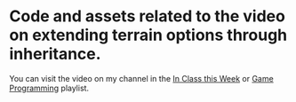 # Code and assets related to the video on extending terrain options through inheritance.
You can visit the video on my channel in the <a href = "https://www.youtube.com/playlist?list=PLTwy92rWKPiEttkiQiUvOv8CSq4GQdL3R" target="_blank">In Class this Week</a> 
or <a href = "https://www.youtube.com/playlist?list=PLTwy92rWKPiEttkiQiUvOv8CSq4GQdL3R" target="_blank">Game Programming</a> playlist.
